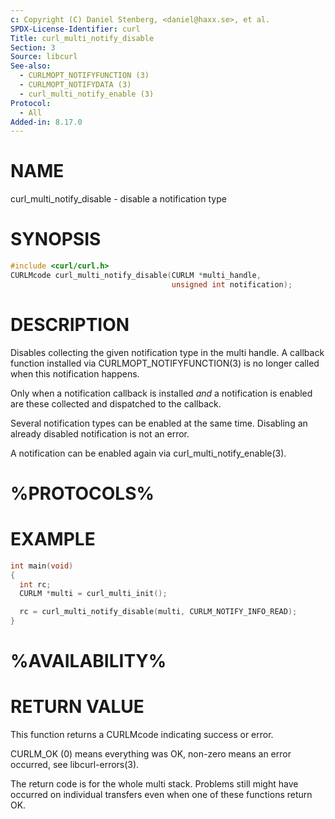 ```yaml
---
c: Copyright (C) Daniel Stenberg, <daniel@haxx.se>, et al.
SPDX-License-Identifier: curl
Title: curl_multi_notify_disable
Section: 3
Source: libcurl
See-also:
  - CURLMOPT_NOTIFYFUNCTION (3)
  - CURLMOPT_NOTIFYDATA (3)
  - curl_multi_notify_enable (3)
Protocol:
  - All
Added-in: 8.17.0
---
```


# NAME

curl_multi_notify_disable - disable a notification type

# SYNOPSIS

~~~c
#include <curl/curl.h>
CURLMcode curl_multi_notify_disable(CURLM *multi_handle,
                                    unsigned int notification);
~~~

# DESCRIPTION

Disables collecting the given notification type in the multi handle. A
callback function installed via CURLMOPT_NOTIFYFUNCTION(3) is no longer
called when this notification happens.

Only when a notification callback is installed *and* a notification
is enabled are these collected and dispatched to the callback.

Several notification types can be enabled at the same time. Disabling
an already disabled notification is not an error.

A notification can be enabled again via curl_multi_notify_enable(3).

# %PROTOCOLS%

# EXAMPLE

~~~c
int main(void)
{
  int rc;
  CURLM *multi = curl_multi_init();

  rc = curl_multi_notify_disable(multi, CURLM_NOTIFY_INFO_READ);
}
~~~

# %AVAILABILITY%

# RETURN VALUE

This function returns a CURLMcode indicating success or error.

CURLM_OK (0) means everything was OK, non-zero means an error occurred, see
libcurl-errors(3).

The return code is for the whole multi stack. Problems still might have
occurred on individual transfers even when one of these functions return OK.
